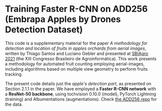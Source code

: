 # Training Faster R-CNN on ADD256 (Embrapa Apples by Drones Detection Dataset)

This code is a supplementary material for the paper _A methodology for detection and location of fruits 
in apples orchards from aerial images_, written by Thiago Santos and Luciano Gebler and presented at 
[SBIAgro 2021](https://eventos.unipampa.edu.br/sbiagro/) (the XIII Congresso Brasileiro de Agroinformática). 
This work presents a methodology for automated fruit counting employing aerial-images, including
algorithms based on multiple view geometry to perform fruits tracking.

The present code details just the _apple's detection part_, as presented on Section 2.1.1 in the paper. 
We have employed a **Faster R-CNN network** with a **ResNet-50 backbone**, using tochvision 0.10.0 (model),
PyTorch Lightning (training) and Albumentations (augmentations). Check [the ADD256 repo](https://github.com/thsant/add256) 
for the data.

